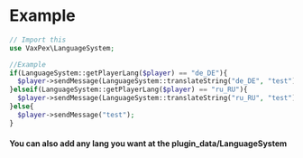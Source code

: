 # Example
```php
// Import this
use VaxPex\LanguageSystem;

//Example
if(LanguageSystem::getPlayerLang($player) == "de_DE"){
  $player->sendMessage(LanguageSystem::translateString("de_DE", "test")); //You need to add test to the de_DE.json file
}elseif(LanguageSystem::getPlayerLang($player) == "ru_RU"){
  $player->sendMessage(LanguageSystem::translateString("ru_RU", "test")); //You need to add test to the ru_RU.json file
}else{
  $player->sendMessage("test");
}
```
#### You can also add any lang you want at the plugin_data/LanguageSystem
